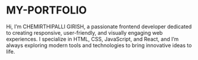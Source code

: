 # MY-PORTFOLIO
Hi, I’m CHEMIRTHIPALLI GIRISH, a passionate frontend developer dedicated to creating responsive, user-friendly, and visually engaging web experiences. I specialize in HTML, CSS, JavaScript, and React, and I’m always exploring modern tools and technologies to bring innovative ideas to life.
